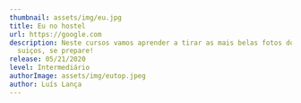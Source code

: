 ```yaml
---
thumbnail: assets/img/eu.jpg
title: Eu no hostel
url: https://google.com
description: Neste cursos vamos aprender a tirar as mais belas fotos dos alpes
  suiços, se prepare!
release: 05/21/2020
level: Intermediário
authorImage: assets/img/eutop.jpeg
author: Luís Lança
---
```

